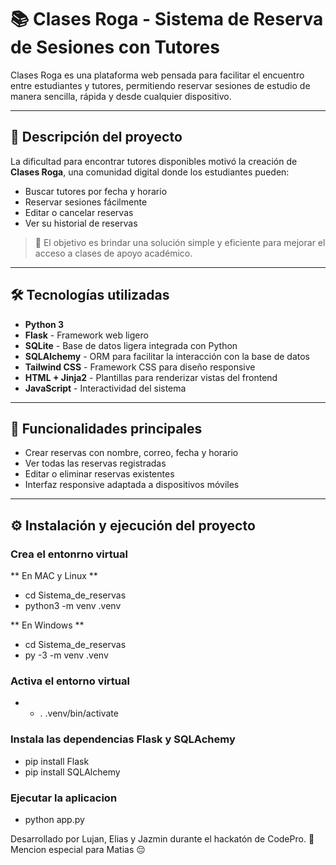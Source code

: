 # 📚 Clases Roga - Sistema de Reserva de Sesiones con Tutores

Clases Roga es una plataforma web pensada para facilitar el encuentro entre estudiantes y tutores, permitiendo reservar sesiones de estudio de manera sencilla, rápida y desde cualquier dispositivo.

---

## 🌟 Descripción del proyecto

La dificultad para encontrar tutores disponibles motivó la creación de **Clases Roga**, una comunidad digital donde los estudiantes pueden:

- Buscar tutores por fecha y horario
- Reservar sesiones fácilmente
- Editar o cancelar reservas
- Ver su historial de reservas

> 🎯 El objetivo es brindar una solución simple y eficiente para mejorar el acceso a clases de apoyo académico.
---
## 🛠️ Tecnologías utilizadas

- **Python 3**
- **Flask** - Framework web ligero
- **SQLite** - Base de datos ligera integrada con Python
- **SQLAlchemy** - ORM para facilitar la interacción con la base de datos
- **Tailwind CSS** - Framework CSS para diseño responsive
- **HTML + Jinja2** - Plantillas para renderizar vistas del frontend
- **JavaScript** - Interactividad del sistema

---

## 🚀 Funcionalidades principales

- Crear reservas con nombre, correo, fecha y horario
- Ver todas las reservas registradas
- Editar o eliminar reservas existentes
- Interfaz responsive adaptada a dispositivos móviles

---

## ⚙️ Instalación y ejecución del proyecto
### Crea el entonrno virtual
** En MAC y Linux **
- cd Sistema_de_reservas
- python3 -m venv .venv

** En Windows **
- cd Sistema_de_reservas
- py -3 -m venv .venv

### Activa el entorno virtual 
- - . .venv/bin/activate

### Instala las dependencias Flask y SQLAchemy 
- pip install Flask
- pip install SQLAlchemy

### Ejecutar la aplicacion
- python app.py

Desarrollado por Lujan, Elias y Jazmin durante el hackatón de CodePro. 🤠<br>
Mencion especial para Matias 😔
